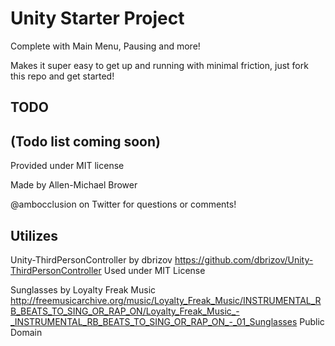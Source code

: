 # Unity Starter Project

Complete with Main Menu, Pausing and more!

Makes it super easy to get up and running with minimal friction, just fork this repo and get started!

## TODO
(Todo list coming soon)
-------

Provided under MIT license

Made by Allen-Michael Brower

@ambocclusion on Twitter for questions or comments!

## Utilizes
Unity-ThirdPersonController by dbrizov
https://github.com/dbrizov/Unity-ThirdPersonController
Used under MIT License

Sunglasses by Loyalty Freak Music
http://freemusicarchive.org/music/Loyalty_Freak_Music/INSTRUMENTAL_RB_BEATS_TO_SING_OR_RAP_ON/Loyalty_Freak_Music_-_INSTRUMENTAL_RB_BEATS_TO_SING_OR_RAP_ON_-_01_Sunglasses
Public Domain